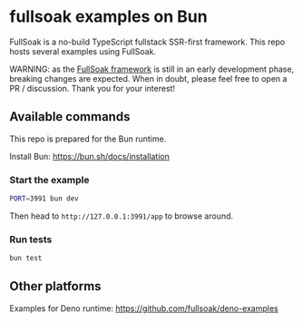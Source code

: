 # fullsoak examples on Bun

FullSoak is a no-build TypeScript fullstack SSR-first framework. This repo hosts
several examples using FullSoak.

WARNING: as the [FullSoak framework](https://jsr.io/@fullsoak/fullsoak) is still
in an early development phase, breaking changes are expected. When in doubt,
please feel free to open a PR / discussion. Thank you for your interest!

## Available commands

This repo is prepared for the Bun runtime.

Install Bun: https://bun.sh/docs/installation

### Start the example

```bash
PORT=3991 bun dev
```

Then head to `http://127.0.0.1:3991/app` to browse around.

### Run tests

```bash
bun test
```

## Other platforms

Examples for Deno runtime: https://github.com/fullsoak/deno-examples
